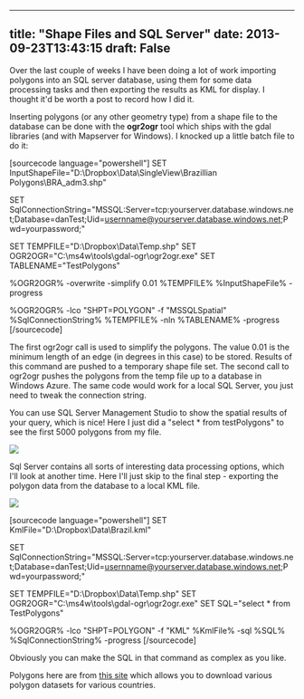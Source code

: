 
---
title: "Shape Files and SQL Server"
date: 2013-09-23T13:43:15
draft: False
---

Over the last couple of weeks I have been doing a lot of work importing polygons into an SQL server database, using them for some data processing tasks and then exporting the results as KML for display.  I thought it'd be worth a post to record how I did it.

Inserting polygons (or any other geometry type) from a shape file to the database can be done with the <strong>ogr2ogr</strong> tool which ships with the gdal libraries (and with Mapserver for Windows).  I knocked up a little batch file to do it:

[sourcecode language="powershell"]
SET InputShapeFile=&quot;D:\Dropbox\Data\SingleView\Brazillian Polygons\BRA_adm3.shp&quot;

SET SqlConnectionString=&quot;MSSQL:Server=tcp:yourserver.database.windows.net;Database=danTest;Uid=usernname@yourserver.database.windows.net;Pwd=yourpassword;&quot;

SET TEMPFILE=&quot;D:\Dropbox\Data\Temp.shp&quot;
SET OGR2OGR=&quot;C:\ms4w\tools\gdal-ogr\ogr2ogr.exe&quot;
SET TABLENAME=&quot;TestPolygons&quot;

%OGR2OGR% -overwrite -simplify 0.01 %TEMPFILE% %InputShapeFile% -progress

%OGR2OGR% -lco &quot;SHPT=POLYGON&quot; -f &quot;MSSQLSpatial&quot; %SqlConnectionString% %TEMPFILE% -nln %TABLENAME% -progress
[/sourcecode]

The first ogr2ogr call is used to simplify the polygons.  The value 0.01 is the minimum length of an edge (in degrees in this case) to be stored.  Results of this command are pushed to a temporary shape file set. The second call to ogr2ogr pushes the polygons from the temp file up to a database in Windows Azure. The same code would work for a local SQL Server, you just need to tweak the connection string.

You can use SQL Server Management Studio to show the spatial results of your query, which is nice!  Here I just did a "select * from testPolygons" to see the first 5000 polygons from my file.

[<img src="http://logicalgenetics.com/wp-content/uploads/2013/09/PolygonsInSqlServer.png"/>](http://logicalgenetics.com/wp-content/uploads/2013/09/PolygonsInSqlServer.png)

Sql Server contains all sorts of interesting data processing options, which I'll look at another time.  Here I'll just skip to the final step - exporting the polygon data from the database to a local KML file.

[<img src="http://logicalgenetics.com/wp-content/uploads/2013/09/polygonsInKml.jpg"/>](http://logicalgenetics.com/wp-content/uploads/2013/09/polygonsInKml.jpg)

[sourcecode language="powershell"]
SET KmlFile=&quot;D:\Dropbox\Data\Brazil.kml&quot;

SET SqlConnectionString=&quot;MSSQL:Server=tcp:yourserver.database.windows.net;Database=danTest;Uid=usernname@yourserver.database.windows.net;Pwd=yourpassword;&quot;

SET TEMPFILE=&quot;D:\Dropbox\Data\Temp.shp&quot;
SET OGR2OGR=&quot;C:\ms4w\tools\gdal-ogr\ogr2ogr.exe&quot;
SET SQL=&quot;select * from TestPolygons&quot;

%OGR2OGR% -lco &quot;SHPT=POLYGON&quot; -f &quot;KML&quot; %KmlFile% -sql %SQL% %SqlConnectionString%  -progress
[/sourcecode]

Obviously you can make the SQL in that command as complex as you like.

Polygons here are from [this site](http://www.diva-gis.org/gdata) which allows you to download various polygon datasets for various countries.
